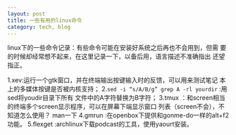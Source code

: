 ```yaml
---
layout: post
title: 一些有用的linux命令
category: tech, blog
---
```


linux下的一些命令记录：有些命令可能在安装好系统之后再也不会用到，但需
要的时候却经常想不起来，在这里记录一下，以备后用，语言描述不准确指出
还望指正。

1.xev:运行一个gtk窗口，并在终端输出按键输入时的反馈，可以用来测试笔记
  本上的多媒体按键是否被内核支持；
2.`sed -i “s/A/B/g” grep A -rl yourdir` :用sed将youdir目录下所有
  文件中的A字符替换为B字符；
3.tmux ：和screen相当的终端多个screen显示程序，可以在屏幕下端显示窗口
  列表（screen不会），不知道怎么使用？ man一下
4.gmrun :在openbox下提供和gonme-do一样的alt+f2功能。
5.flexget :archlinux下载podcast的工具，使用yaourt安装。
